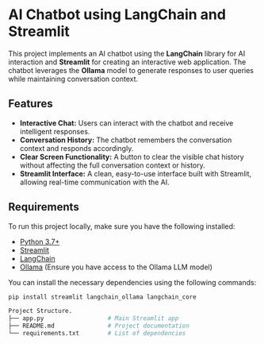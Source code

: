 # AI Chatbot using LangChain and Streamlit

This project implements an AI chatbot using the **LangChain** library for AI interaction and **Streamlit** for creating an interactive web application. The chatbot leverages the **Ollama** model to generate responses to user queries while maintaining conversation context.

## Features

- **Interactive Chat:** Users can interact with the chatbot and receive intelligent responses.
- **Conversation History:** The chatbot remembers the conversation context and responds accordingly.
- **Clear Screen Functionality:** A button to clear the visible chat history without affecting the full conversation context or history.
- **Streamlit Interface:** A clean, easy-to-use interface built with Streamlit, allowing real-time communication with the AI.

## Requirements

To run this project locally, make sure you have the following installed:

- [Python 3.7+](https://www.python.org/downloads/)
- [Streamlit](https://streamlit.io/)
- [LangChain](https://www.langchain.com/)
- [Ollama](https://ollama.com/) (Ensure you have access to the Ollama LLM model)

You can install the necessary dependencies using the following commands:

```bash
pip install streamlit langchain_ollama langchain_core

Project Structure.
├── app.py                  # Main Streamlit app
├── README.md               # Project documentation
└── requirements.txt        # List of dependencies
